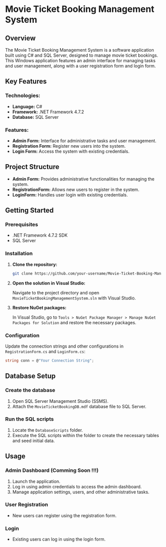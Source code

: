 # Movie Ticket Booking Management System

## Overview

The Movie Ticket Booking Management System is a software application built using C# and SQL Server, designed to manage movie ticket bookings. This Windows application features an admin interface for managing tasks and user management, along with a user registration form and login form.

## Key Features

### Technologies:
- **Language:** C#
- **Framework:** .NET Framework 4.7.2
- **Database:** SQL Server

### Features:
- **Admin Form:** Interface for administrative tasks and user management.
- **Registration Form:** Register new users into the system.
- **Login Form:** Access the system with existing credentials.

## Project Structure

- **Admin Form:** Provides administrative functionalities for managing the system.
- **RegistrationForm:** Allows new users to register in the system.
- **LoginForm:** Handles user login with existing credentials.

## Getting Started

### Prerequisites

- .NET Framework 4.7.2 SDK
- SQL Server

### Installation

1. **Clone the repository:**

    ```bash
    git clone https://github.com/your-username/Movie-Ticket-Booking-Management-System.git
    ```

2. **Open the solution in Visual Studio:**

    Navigate to the project directory and open `MovieTicketBookingManagementSystem.sln` with Visual Studio.

3. **Restore NuGet packages:**

    In Visual Studio, go to `Tools > NuGet Package Manager > Manage NuGet Packages for Solution` and restore the necessary packages.

### Configuration

Update the connection strings and other configurations in `RegistrationForm.cs` and `LoginForm.cs`:

```csharp
string conn = @"Your Connection String";

```

## Database Setup

### Create the database

1. Open SQL Server Management Studio (SSMS).
2. Attach the `MovieTicketBookingDB.mdf` database file to SQL Server.

### Run the SQL scripts

1. Locate the `DatabaseScripts` folder.
2. Execute the SQL scripts within the folder to create the necessary tables and seed initial data.

## Usage

### Admin Dashboard (Comming Soon !!!)

1. Launch the application.
2. Log in using admin credentials to access the admin dashboard.
3. Manage application settings, users, and other administrative tasks.

### User Registration

- New users can register using the registration form.

### Login

- Existing users can log in using the login form.

